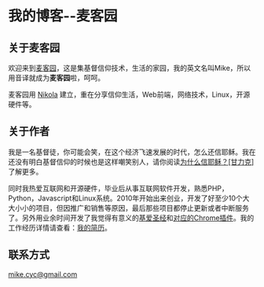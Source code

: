 我的博客--麦客园
==================

## 关于麦客园

欢迎来到[麦客园](http://mc.basebb.com)，这是集基督信仰技术，生活的家园，我的英文名叫Mike，所以用音译就成为**麦客园**啦，呵呵。

麦客园用 [Nikola](http://nikola.ralsina.com.ar) 建立，重在分享信仰生活，Web前端，网络技术，Linux，开源硬件等。

## 关于作者

我是一名基督徒，你可能会笑，在这个经济飞速发展的时代，怎么还信耶稣。我在还没有明白基督信仰的时候也是这样嘲笑别人，请你阅读<a href="/posts/why-jesus.html">为什么信耶稣？[甘力克]</a>了解更多。

同时我热爱互联网和开源硬件，毕业后从事互联网软件开发，熟悉PHP，Python，Javascript和Linux系统。2010年开始出来创业，开发了好至少10个大大小小的项目，但因推广和销售等原因，最后那些项目都停止更新或者中断服务了。另外用业余时间开发了我觉得有意义的[基爱圣经](http://www.basebb.com/)和[对应的Chrome插件](https://github.com/basebb/basebible-chrome-plugin "基爱圣经--Chrome插件")。我的工作经历详情请查看：[我的简历](/stories/resume.html)。

## 联系方式

[mike.cyc@gmail.com](mailto:mike.cyc@gmail.com)
